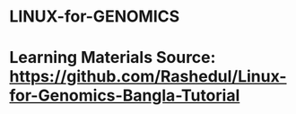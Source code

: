 # LINUX-for-GENOMICS
# Learning Materials Source: https://github.com/Rashedul/Linux-for-Genomics-Bangla-Tutorial
